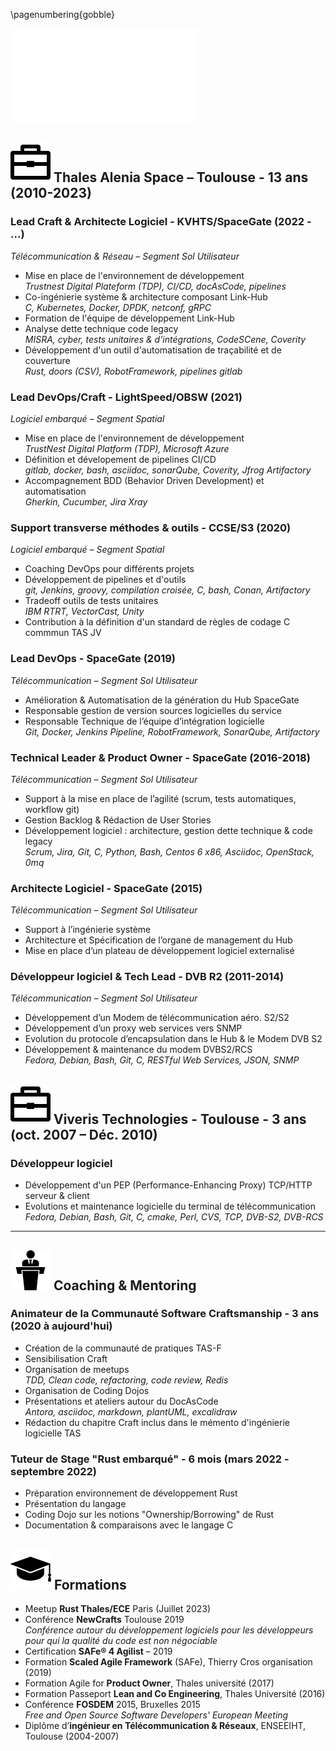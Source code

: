 \pagenumbering{gobble}

![](./header/header.pdf)




## ![taf](./images/taf.png) Thales Alenia Space – Toulouse - 13 ans (2010-2023)

### Lead Craft & Architecte Logiciel - KVHTS/SpaceGate (2022 - ...)

*Télécommunication  & Réseau – Segment Sol Utilisateur*

* Mise en place de l'environnement de développement \
*Trustnest Digital Plateform (TDP), CI/CD, docAsCode, pipelines*
* Co-ingénierie système & architecture composant Link-Hub \
*C, Kubernetes, Docker, DPDK, netconf, gRPC*
* Formation de l'équipe de développement Link-Hub
* Analyse dette technique code legacy \
*MISRA, cyber, tests unitaires & d'intégrations, CodeSCene, Coverity*
* Développement d'un outil d'automatisation de traçabilité et de couverture\
*Rust, doors (CSV), RobotFramework, pipelines gitlab*


### Lead DevOps/Craft - LightSpeed/OBSW (2021)
*Logiciel embarqué – Segment Spatial*

* Mise en place de l'environnement de développement \
*TrustNest Digital Platform (TDP), Microsoft Azure*
* Définition et dévelopement de pipelines CI/CD \
*gitlab, docker, bash, asciidoc, sonarQube, Coverity, Jfrog Artifactory*
* Accompagnement BDD (Behavior Driven Development) et automatisation \
*Gherkin, Cucumber, Jira Xray*

### Support transverse méthodes & outils - CCSE/S3 (2020)

*Logiciel embarqué – Segment Spatial*

* Coaching DevOps pour différents projets
* Développement de pipelines et d'outils \
*git, Jenkins, groovy, compilation croisée, C, bash, Conan, Artifactory*
* Tradeoff outils de tests unitaires \
*IBM RTRT, VectorCast, Unity*
* Contribution à la définition d'un standard de règles de codage C commmun TAS JV


### Lead DevOps - SpaceGate (2019)

*Télécommunication – Segment Sol Utilisateur*

* Amélioration & Automatisation de la génération du Hub SpaceGate
* Responsable gestion de version sources logicielles du service
* Responsable Technique de l’équipe d’intégration logicielle\
*Git, Docker, Jenkins Pipeline, RobotFramework, SonarQube, Artifactory*


### Technical Leader & Product Owner - SpaceGate (2016-2018)

*Télécommunication – Segment Sol Utilisateur*

* Support à la mise en place de l’agilité (scrum, tests automatiques, workflow git)
* Gestion Backlog & Rédaction de User Stories
* Développement logiciel : architecture, gestion dette technique & code legacy\
*Scrum, Jira, Git, C, Python, Bash, Centos 6 x86, Asciidoc, OpenStack, 0mq*

### Architecte Logiciel - SpaceGate (2015)

*Télécommunication – Segment Sol Utilisateur*

* Support à l’ingénierie système
* Architecture et Spécification de l’organe de management du Hub
* Mise en place d’un plateau de développement logiciel externalisé

### Développeur logiciel & Tech Lead - DVB R2 (2011-2014)

*Télécommunication – Segment Sol Utilisateur*

* Développement d’un Modem de télécommunication aéro. S2/S2
* Développement d’un proxy web services vers SNMP
* Evolution du protocole d’encapsulation dans le Hub & le Modem DVB S2
* Développement & maintenance du modem DVBS2/RCS\
*Fedora, Debian, Bash, Git, C, RESTful Web Services, JSON, SNMP*

## ![taf](./images/taf.png) Viveris Technologies - Toulouse  - 3 ans (oct. 2007 – Déc. 2010)

### Développeur logiciel
* Développement d'un PEP (Performance-Enhancing Proxy) TCP/HTTP serveur & client
* Evolutions et maintenance logicielle du terminal de télécommunication\
*Fedora, Debian, Bash, Git, C, cmake, Perl, CVS, TCP, DVB-S2, DVB-RCS*

---


## ![taf](./images/formation.png) Coaching & Mentoring

### Animateur de la Communauté Software Craftsmanship - 3 ans (2020 à aujourd'hui)
* Création de la communauté de pratiques TAS-F
* Sensibilisation Craft
* Organisation de meetups \
*TDD, Clean code, refactoring, code review, Redis*
* Organisation de Coding Dojos
* Présentations et ateliers autour du DocAsCode \
*Antora, asciidoc, markdown, plantUML, excalidraw*
* Rédaction du chapitre Craft inclus dans le mémento d'ingénierie logicielle TAS

###  Tuteur de Stage "Rust embarqué" - 6 mois (mars 2022 - septembre 2022)
* Préparation environnement de développement Rust
* Présentation du langage
* Coding Dojo sur les notions "Ownership/Borrowing" de Rust
* Documentation & comparaisons avec le langage C

## ![taf](./images/certif.png) Formations
* Meetup **Rust Thales/ECE** Paris (Juillet 2023)
* Conférence **NewCrafts** Toulouse 2019\
*Conférence autour du développement logiciels pour les développeurs pour qui la qualité du code est non négociable*
* Certification **SAFe® 4 Agilist** – 2019
* Formation **Scaled Agile Framework** (SAFe), Thierry Cros organisation (2019)
* Formation Agile for **Product Owner**, Thales université (2017)
* Formation Passeport **Lean and Co Engineering**, Thales Université (2016)
* Conférence **FOSDEM** 2015, Bruxelles 2015\
*Free and Open Source Software Developers' European Meeting*
* Diplôme d’**ingénieur en Télécommunication & Réseaux**, ENSEEIHT, Toulouse (2004-2007)
